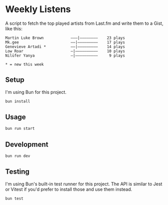 # Weekly Listens

A script to fetch the top played artists from Last.fm and write them to a Gist, like this:

```text
Martin Luke Brown            –––|––––––––    23 plays
Mk.gee                       ––|–––––––––    17 plays
Genevieve Artadi *           ––|–––––––––    14 plays
Low Roar                     –|––––––––––    10 plays
Nilüfer Yanya                –|––––––––––     9 plays

* = new this week
```

## Setup

I'm using Bun for this project.

```bash
bun install
```

## Usage

```bash
bun run start
```

## Development

```bash
bun run dev
```

## Testing

I'm using Bun's built-in test runner for this project. The API is similar to Jest or Vitest if you'd prefer to install those and use them instead.

```bash
bun test
```
